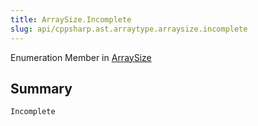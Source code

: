 ```yaml
---
title: ArraySize.Incomplete
slug: api/cppsharp.ast.arraytype.arraysize.incomplete
---
```

Enumeration Member in [ArraySize](/api/cppsharp/ast/arraytype/arraysize)

## Summary



```csharp
Incomplete
```

